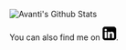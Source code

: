 ![Avanti's Github Stats](https://github-readme-stats.vercel.app/api?username=avanti-bhandarkar&show_icons=true&count_private=true&theme=vision-friendly-dark)

You can also find me on [![LinkedIn][1]][2].

[1]:https://github.com/avanti-bhandarkar/avanti-bhandarkar/blob/main/logo.png

[2]: https://www.linkedin.com/in/avantibhandarkar/
